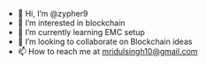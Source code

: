 - 👋 Hi, I’m @zypher9
- 👀 I’m interested in blockchain
- 🌱 I’m currently learning EMC setup
- 💞️ I’m looking to collaborate on Blockchain ideas
- 📫 How to reach me at mridulsingh10@gmail.com

<!---
zypher9/zypher9 is a ✨ special ✨ repository because its `README.md` (this file) appears on your GitHub profile.
You can click the Preview link to take a look at your changes.
--->
